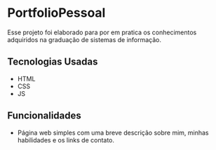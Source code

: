 # PortfolioPessoal
Esse projeto foi elaborado para por em pratica os conhecimentos adquiridos na graduação de sistemas de informação.

## Tecnologias Usadas
* HTML
* CSS
* JS

## Funcionalidades 
* Página web simples com uma breve descrição sobre mim, minhas habilidades e os links de contato.
